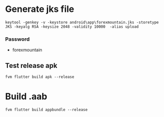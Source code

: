 # Generate jks file
```
keytool -genkey -v -keystore android\app\forexmountain.jks -storetype JKS -keyalg RSA -keysize 2048 -validity 10000  -alias upload
```

### Password 
 - forexmountain


## Test release apk

```    
fvm flutter build apk --release
```

# Build .aab

```
fvm flutter build appbundle --release
```

